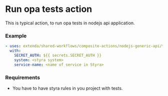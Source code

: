 # Run opa tests action

This is typical action, to run opa tests in nodejs api application.

### Example

```yaml
- uses: extenda/shared-workflows/composite-actions/nodejs-generic-api/test-opa@master
  with:
    SECRET_AUTH: ${{ secrets.SECRET_AUTH }}
    system: <styra system>
    service-name: <name of service in Styra>
```

### Requirements

- You have to have styra rules in you project with tests. 
